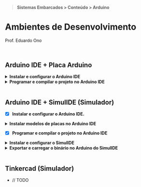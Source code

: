 > #### Sistemas Embarcados > Conteúdo > Arduino

# Ambientes de Desenvolvimento

Prof. Eduardo Ono

<br>

## Arduino IDE + Placa Arduino

<details>
  <summary>
    <strong>Instalar e configurar o Arduino IDE</strong>
  </summary>
  <section markdown="1">

  * Baixar o Arduino IDE no site https://www.arduino.cc/en/software
    * OBS.: A versão estável (1.8.x) provavelmente será descontinuada em breve. Porém, a versão beta (2.0.x) consome ~800 MB de RAM, contra ~200 MB na versão estável.
  * Instalar o Arduino IDE
  * Na janela Preferences do Arduino IDE (Menu `File` -> `Preferences...`), especificar um diretório onde os projetos do Arduino serão armazenados (salvos).

    <img src="./figuras/arduino-ide-preferences.png" alt="img" width="480px">

  * Criar um novo projeto no Arduino IDE (<kbd>Ctrl + N</kbd>). Uma nova instância (janela) do Arduino IDE será aberta, caso já exista algum projeto aberto.
  * Conectar uma placa Arduino em uma porta USB do computador.
  * Selecionar uma das seguintes placas: Arduino Uno, Arduino Leonardo ou Arduino MEGA através do menu `Tools` -> `Board` -> `Arduino AVR Boards`.
  * Selecionar a porta do computador onde a placa foi concetada (por exemplo COM3) através no menu _Drop-Down_ na interface principal (na versão 2.0.x) ou através do menu `Tools` -> `Port` (na versão 1.8.x).

  </section>
</details>

<details>
  <summary>
    <strong>Programar e compilar o projeto no Arduino IDE</strong>
  </summary>
  <section markdown="1">

  * Criar um novo projeto no Arduino IDE (<kbd>Ctrl + N</kbd>). Uma nova instância (janela) do Arduino IDE será aberta, caso já exista algum projeto aberto.
  * Selecionar uma das seguintes placas: Arduino Uno, Arduino Leonardo ou Arduino MEGA através do menu `Tools` -> `Board` -> `Arduino AVR Boards`.
  * Incluir alguma biblioteca, caso necessário, através do `Library Manager`, na barra lateral esquerda (2.0.x) ou através do menu `Sketch` -> `Include Library` -> `Manage Libraries`.
  * Salvar (<kbd>Ctrl + S</kbd>) o projeto no diretório especificado na jalela `Preferences`. O nome do projeto é o nome do diretório que será criado no diretrório especificado. Por exemplo, caso o nome do projeto seja `Projeto`, será criado um diretório `Projeto`, com o arquivo (_sketch_) `Projeto.ino` dentro deste diretório.
  * Compilar o projeto através do botão `Verify` ou <kbd>Ctrl + R</kbd>.

  </section>
</details>

<br>

## Arduino IDE + SimulIDE (Simulador)

* [x] <strong>Instalar e configurar o Arduino IDE.</strong>

<details>
  <summary>
    <strong>Instalar modelos de placas no Arduino IDE</strong>
  </summary>
  <section markdown="1">

  * Caso esteja utilizando o Arduino IDE 1.8.x, ignorar esta etapa pois os modelos de placas Arduino já estão disponíveis para uso nessa versão.
  * Na barra lateral esquerda (Arduino IDE 2.0.x), clicar no botão `Boards Manager` e instalar a versão mais recente do _Arduino AVR Boards_ (by Arduino).

  </section>
</details>

* [x] <strong>Programar e compilar o projeto no Arduino IDE</strong>

<details>
  <summary>
    <strong>Instalar e configurar o SimulIDE</strong>
  </summary>
  <section markdown="1">

  * Baixar o SimulIDE no site https://www.simulide.com/p/downloads.html
  * Instalar o SimulIDE.

  </section>
</details>

<details>
  <summary>
    <strong>Exportar e carregar o binário no Arduino do SimulIDE</strong>
  </summary>
  <section markdown="1">

  * Após compilar o projeto no Arduino IDE, exportar o binário compilado através do menu `Sketch` -> `Export compiled Binary` ou pelo atalho <kbd>Ctrl + Alt + S</kbd>. Será criado um diretório `build` no diretório do projeto com o arquivo `.hex` em algum diretório mais interno.
  * No SimulIDE, após adicionar o Arduino no circuito e "montar" o restante do circuito, conforme a programação, clicar com o botão direito do mouse sobre o Arduino e selecionar a opção `Carregar firmware`. Localizar e selecionar o arquivo `.hex` exportado conforme a etapa anterior.

  </section>
</details>

<br>

## Tinkercad (Simulador)

* // TODO

<br>
